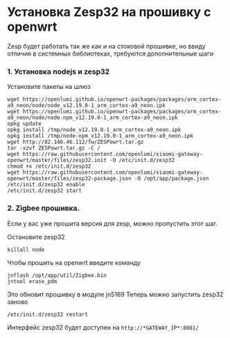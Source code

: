 # Установка Zesp32 на прошивку с openwrt

Zesp будет работать так же как и на стоковой прошивке, но ввиду отличия в системных
библиотеках, требуются дополнительные шаги

### 1. Установка nodejs и zesp32

Установите пакеты на шлюз

```shell script
wget https://openlumi.github.io/openwrt-packages/packages/arm_cortex-a9_neon/node/node_v12.19.0-1_arm_cortex-a9_neon.ipk
wget https://openlumi.github.io/openwrt-packages/packages/arm_cortex-a9_neon/node/node-npm_v12.19.0-1_arm_cortex-a9_neon.ipk
opkg update
opkg install /tmp/node_v12.19.0-1_arm_cortex-a9_neon.ipk
opkg install /tmp/node-npm_v12.19.0-1_arm_cortex-a9_neon.ipk
wget http://82.146.46.112/fw/ZESPowrt.tar.gz
tar -xzvf ZESPowrt.tar.gz -C /
wget https://raw.githubusercontent.com/openlumi/xiaomi-gateway-openwrt/master/files/zesp32.init -O /etc/init.d/zesp32
chmod +x /etc/init.d/zesp32
wget https://raw.githubusercontent.com/openlumi/xiaomi-gateway-openwrt/master/files/zesp32-package.json -O /opt/app/package.json
/etc/init.d/zesp32 enable
/etc/init.d/zesp32 start
```

### 2. Zigbee прошивка.

Если у вас уже прошита версия для zesp, можно пропустить этот шаг.

Остановите zesp32

```shell script
killall node
```

Чтобы прошить на openwrt введите команду

```shell script
jnflash /opt/app/util/Zigbee.bin
jntool erase_pdm
```

Это обновит прошивку в модуле jn5169
Теперь можно запустить zesp32 заново

```shell script
/etc/init.d/zesp32 restart
```

Интерфейс zesp32 будет доступен на `http://*GATEWAY_IP*:8081/`
